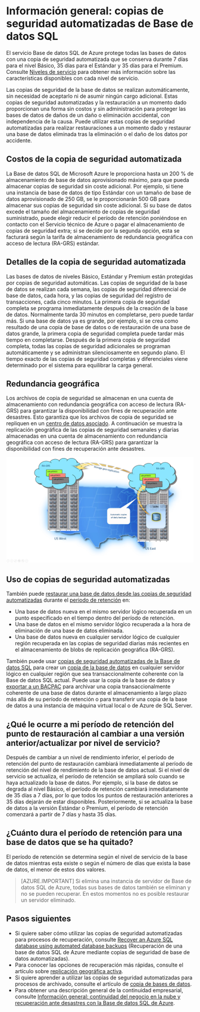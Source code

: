 <properties
   pageTitle="Continuidad empresarial en la nube: copia de seguridad integrada (Base de datos SQL) | Microsoft Azure"
   description="Obtenga más información sobre las copias de seguridad integradas de Base de datos SQL que permiten revertir una Base de datos SQL de Azure a un momento dado previo o copiarla en una nueva base de datos en una región geográfica (hasta 35 días)."
   services="sql-database"
   documentationCenter=""
   authors="carlrabeler"
   manager="jhubbard"
   editor="monicar"/>

<tags
   ms.service="sql-database"
   ms.devlang="NA"
   ms.topic="article"
   ms.tgt_pltfrm="NA"
   ms.workload="NA"
   ms.date="06/16/2016"
   ms.author="carlrab"/>

# Información general: copias de seguridad automatizadas de Base de datos SQL

El servicio Base de datos SQL de Azure protege todas las bases de datos con una copia de seguridad automatizada que se conserva durante 7 días para el nivel Básico, 35 días para el Estándar y 35 días para el Premium. Consulte [Niveles de servicio](sql-database-service-tiers.md) para obtener más información sobre las características disponibles con cada nivel de servicio.

Las copias de seguridad de la base de datos se realizan automáticamente, sin necesidad de aceptarlo ni de asumir ningún cargo adicional. Estas copias de seguridad automatizadas y la restauración a un momento dado proporcionan una forma sin costos y sin administración para proteger las bases de datos de daños de un daño o eliminación accidental, con independencia de la causa. Puede utilizar estas copias de seguridad automatizadas para realizar restauraciones a un momento dado y restaurar una base de datos eliminada tras la eliminación o el daño de los datos por accidente.

## Costos de la copia de seguridad automatizada

La Base de datos SQL de Microsoft Azure le proporciona hasta un 200 % de almacenamiento de base de datos aprovisionado máximo, para que pueda almacenar copias de seguridad sin coste adicional. Por ejemplo, si tiene una instancia de base de datos de tipo Estándar con un tamaño de base de datos aprovisionado de 250 GB, se le proporcionarán 500 GB para almacenar sus copias de seguridad sin coste adicional. Si su base de datos excede el tamaño del almacenamiento de copias de seguridad suministrado, puede elegir reducir el período de retención poniéndose en contacto con el Servicio técnico de Azure o pagar el almacenamiento de copias de seguridad extra; si se decide por la segunda opción, esta se facturará según la tarifa de almacenamiento de redundancia geográfica con acceso de lectura (RA-GRS) estándar.

## Detalles de la copia de seguridad automatizada

Las bases de datos de niveles Básico, Estándar y Premium están protegidas por copias de seguridad automáticas. Las copias de seguridad de la base de datos se realizan cada semana, las copias de seguridad diferencial de base de datos, cada hora, y las copias de seguridad del registro de transacciones, cada cinco minutos. La primera copia de seguridad completa se programa inmediatamente después de la creación de la base de datos. Normalmente tarda 30 minutos en completarse, pero puede tardar más. Si una base de datos ya es grande, por ejemplo, si se crea como resultado de una copia de base de datos o de restauración de una base de datos grande, la primera copia de seguridad completa puede tardar más tiempo en completarse. Después de la primera copia de seguridad completa, todas las copias de seguridad adicionales se programan automáticamente y se administran silenciosamente en segundo plano. El tiempo exacto de las copias de seguridad completas y diferenciales viene determinado por el sistema para equilibrar la carga general.

## Redundancia geográfica

Los archivos de copia de seguridad se almacenan en una cuenta de almacenamiento con redundancia geográfica con acceso de lectura (RA-GRS) para garantizar la disponibilidad con fines de recuperación ante desastres. Esto garantiza que los archivos de copia de seguridad se repliquen en un [centro de datos asociado](../best-practices-availability-paired-regions.md). A continuación se muestra la replicación geográfica de las copias de seguridad semanales y diarias almacenadas en una cuenta de almacenamiento con redundancia geográfica con acceso de lectura (RA-GRS) para garantizar la disponibilidad con fines de recuperación ante desastres.

![restauración geográfica](./media/sql-database-geo-restore/geo-restore-1.png)

## Uso de copias de seguridad automatizadas

También puede [restaurar una base de datos desde las copias de seguridad automatizadas](sql-database-recovery-using-backups.md) durante el [periodo de retención](sql-database-service-tiers.md) en:

- Una base de datos nueva en el mismo servidor lógico recuperada en un punto especificado en el tiempo dentro del período de retención.
- Una base de datos en el mismo servidor lógico recuperada a la hora de eliminación de una base de datos eliminada.
- Una base de datos nueva en cualquier servidor lógico de cualquier región recuperada en las copias de seguridad diarias más recientes en el almacenamiento de blobs de replicación geográfica (RA-GRS).

También puede usar [copias de seguridad automatizadas de la Base de datos SQL](sql-database-automated-backups.md) para crear un [copia de la base de datos](sql-database-copy.md) en cualquier servidor lógico en cualquier región que sea transaccionalmente coherente con la Base de datos SQL actual. Puede usar la copia de la base de datos y [exportar a un BACPAC](sql-database-export.md) para archivar una copia transaccionalmente coherente de una base de datos durante el almacenamiento a largo plazo más allá de su período de retención o para transferir una copia de la base de datos a una instancia de máquina virtual local o de Azure de SQL Server.

## ¿Qué le ocurre a mi período de retención del punto de restauración al cambiar a una versión anterior/actualizar por nivel de servicio?

Después de cambiar a un nivel de rendimiento inferior, el período de retención del punto de restauración cambiará inmediatamente al período de retención del nivel de rendimiento de la base de datos actual. Si el nivel de servicio se actualiza, el período de retención se ampliará solo cuando se haya actualizado la base de datos. Por ejemplo, si la base de datos se degrada al nivel Básico, el período de retención cambiará inmediatamente de 35 días a 7 días, por lo que todos los puntos de restauración anteriores a 35 días dejarán de estar disponibles. Posteriormente, si se actualiza la base de datos a la versión Estándar o Premium, el período de retención comenzará a partir de 7 días y hasta 35 días.

## ¿Cuánto dura el período de retención para una base de datos que se ha quitado? 
El período de retención se determina según el nivel de servicio de la base de datos mientras esta existe o según el número de días que exista la base de datos, el menor de estos dos valores.

> [AZURE.IMPORTANT] Si elimina una instancia de servidor de Base de datos SQL de Azure, todas sus bases de datos también se eliminan y no se pueden recuperar. En estos momentos no es posible restaurar un servidor eliminado.

## Pasos siguientes

- Si quiere saber cómo utilizar las copias de seguridad automatizadas para procesos de recuperación, consulte [Recover an Azure SQL database using automated database backups](sql-database-recovery-using-backups.md) (Recuperación de una base de datos SQL de Azure mediante copias de seguridad de base de datos automatizadas).
- Para conocer las opciones de recuperación más rápidas, consulte el artículo sobre [replicación geográfica activa](sql-database-geo-replication-overview.md).
- Si quiere aprender a utilizar las copias de seguridad automatizadas para procesos de archivado, consulte el artículo de [copia de bases de datos](sql-database-copy.md).
- Para obtener una descripción general de la continuidad empresarial, consulte [Información general: continuidad del negocio en la nube y recuperación ante desastres con la Base de datos SQL de Azure](sql-database-business-continuity.md).

<!---HONumber=AcomDC_0727_2016-->